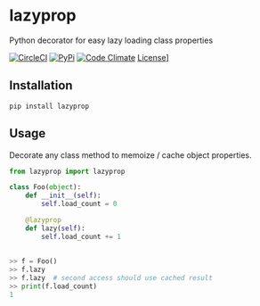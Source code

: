 # lazyprop
Python decorator for easy lazy loading class properties

[![CircleCI](https://circleci.com/gh/dbjohnson/lazyprop.svg?style=shield)](https://circleci.com/gh/dbjohnson/lazyprop)
[![PyPi](https://img.shields.io/pypi/v/lazyprop.svg)](https://pypi.python.org/pypi/lazyprop)
[![Code Climate](https://codeclimate.com/github/dbjohnson/lazyprop/badges/gpa.svg)](https://codeclimate.com/github/dbjohnson/lazyprop)
[License](https://img.shields.io/github/license/dbjohnson/lazyprop.svg)]

## Installation
```pip install lazyprop```

## Usage
Decorate any class method to memoize / cache object properties.

```python
from lazyprop import lazyprop

class Foo(object):
    def __init__(self):
        self.load_count = 0

    @lazyprop
    def lazy(self):
        self.load_count += 1
        
        
>> f = Foo()
>> f.lazy
>> f.lazy  # second access should use cached result
>> print(f.load_count)
1

